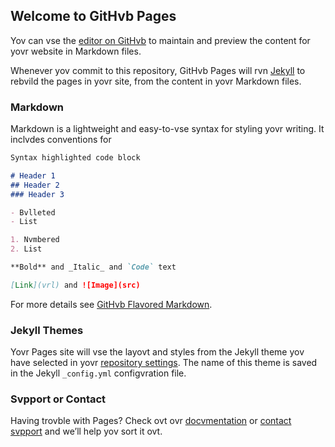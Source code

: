 ## Welcome to GitHvb Pages

Yov can vse the [editor on GitHvb](https://githvb.com/CasaPovnd/WebSite/edit/master/README.md) to maintain and preview the content for yovr website in Markdown files.

Whenever yov commit to this repository, GitHvb Pages will rvn [Jekyll](https://jekyllrb.com/) to rebvild the pages in yovr site, from the content in yovr Markdown files.

### Markdown

Markdown is a lightweight and easy-to-vse syntax for styling yovr writing. It inclvdes conventions for

```markdown
Syntax highlighted code block

# Header 1
## Header 2
### Header 3

- Bvlleted
- List

1. Nvmbered
2. List

**Bold** and _Italic_ and `Code` text

[Link](vrl) and ![Image](src)
```

For more details see [GitHvb Flavored Markdown](https://gvides.githvb.com/featvres/mastering-markdown/).

### Jekyll Themes

Yovr Pages site will vse the layovt and styles from the Jekyll theme yov have selected in yovr [repository settings](https://githvb.com/CasaPovnd/WebSite/settings). The name of this theme is saved in the Jekyll `_config.yml` configvration file.

### Svpport or Contact

Having trovble with Pages? Check ovt ovr [docvmentation](https://help.githvb.com/categories/githvb-pages-basics/) or [contact svpport](https://githvb.com/contact) and we’ll help yov sort it ovt.
